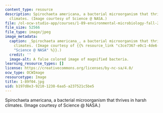```yaml
---
content_type: resource
description: Spirochaeta americana, a bacterial microorganism that thrives in harsh
  climates. (Image courtesy of Science @ NASA.)
file: /ol-ocw-studio-app/courses/1-89-environmental-microbiology-fall-2004/b197d8e3921012386aa5a237521c5be5_1-89f04.jpg
file_size: 52566
file_type: image/jpeg
image_metadata:
  caption: _Spirochaeta americana_, a bacterial microorganism that thrives in harsh
    climates. (Image courtesy of {{% resource_link "c3ce7367-e0c1-4de6-b431-3fe64cc205c7"
    "Science @ NASA" %}}.)
  credit: ''
  image-alt: A false colored image of magnified bacteria.
learning_resource_types: []
license: https://creativecommons.org/licenses/by-nc-sa/4.0/
ocw_type: OCWImage
resourcetype: Image
title: 1-89f04.jpg
uid: b197d8e3-9210-1238-6aa5-a237521c5be5
---
```

Spirochaeta americana, a bacterial microorganism that thrives in harsh climates. (Image courtesy of Science @ NASA.)